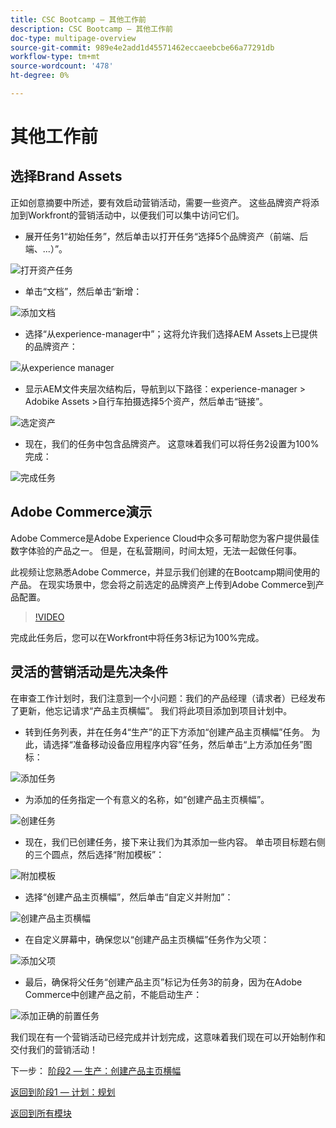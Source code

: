 ```yaml
---
title: CSC Bootcamp — 其他工作前
description: CSC Bootcamp — 其他工作前
doc-type: multipage-overview
source-git-commit: 989e4e2add1d45571462eccaeebcbe66a77291db
workflow-type: tm+mt
source-wordcount: '478'
ht-degree: 0%

---
```


# 其他工作前

## 选择Brand Assets

正如创意摘要中所述，要有效启动营销活动，需要一些资产。 这些品牌资产将添加到Workfront的营销活动中，以便我们可以集中访问它们。

- 展开任务1“初始任务”，然后单击以打开任务“选择5个品牌资产（前端、后端、...）”。

![打开资产任务](./images/wf-open-assets-task.png)

- 单击“文档”，然后单击“新增：

![添加文档](./images/wf-add-new-doc.png)

- 选择“从experience-manager中”；这将允许我们选择AEM Assets上已提供的品牌资产：

![从experience manager](./images/wf-from-aem.png)

- 显示AEM文件夹层次结构后，导航到以下路径：experience-manager > Adobike Assets >自行车拍摄选择5个资产，然后单击“链接”。

![选定资产](./images/selected-assets.png)

- 现在，我们的任务中包含品牌资产。 这意味着我们可以将任务2设置为100%完成：

![完成任务](./images/wf-task-2-complete.png)


## Adobe Commerce演示

Adobe Commerce是Adobe Experience Cloud中众多可帮助您为客户提供最佳数字体验的产品之一。 但是，在私营期间，时间太短，无法一起做任何事。

此视频让您熟悉Adobe Commerce，并显示我们创建的在Bootcamp期间使用的产品。 在现实场景中，您会将之前选定的品牌资产上传到Adobe Commerce到产品配置。

>[!VIDEO](https://video.tv.adobe.com/v/3418945?quality=12&learn=on)

完成此任务后，您可以在Workfront中将任务3标记为100%完成。

## 灵活的营销活动是先决条件

在审查工作计划时，我们注意到一个小问题：我们的产品经理（请求者）已经发布了更新，他忘记请求“产品主页横幅”。  我们将此项目添加到项目计划中。

- 转到任务列表，并在任务4“生产”的正下方添加“创建产品主页横幅”任务。 为此，请选择“准备移动设备应用程序内容”任务，然后单击“上方添加任务”图标：

![添加任务](./images/wf-add-task-above.png)

- 为添加的任务指定一个有意义的名称，如“创建产品主页横幅”。

![创建任务](./images/wf-create-banner.png)

- 现在，我们已创建任务，接下来让我们为其添加一些内容。 单击项目标题右侧的三个圆点，然后选择“附加模板”：

![附加模板](./images/wf-attach-template.png)

- 选择“创建产品主页横幅”，然后单击“自定义并附加”：

![创建产品主页横幅](./images/wf-homepage-banner.png)

- 在自定义屏幕中，确保您以“创建产品主页横幅”任务作为父项：

![添加父项](./images/wf-create-banner-parent.png)

- 最后，确保将父任务“创建产品主页”标记为任务3的前身，因为在Adobe Commerce中创建产品之前，不能启动生产：

![添加正确的前置任务](./images/wf-predecessor.png)

我们现在有一个营销活动已经完成并计划完成，这意味着我们现在可以开始制作和交付我们的营销活动！


下一步： [阶段2 — 生产：创建产品主页横幅](../production/banner.md)

[返回到阶段1 — 计划：规划](./planning.md)

[返回到所有模块](../../overview.md)
